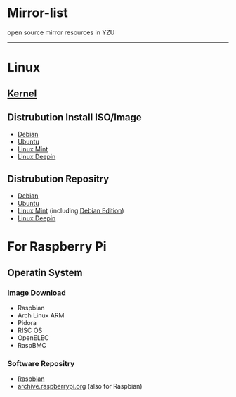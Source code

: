 Mirror-list
===========

open source mirror resources in YZU

---------

# Linux

## [Kernel](http://forum.cse.yzu.edu.tw/Linux/kernel/)

## Distrubution Install ISO/Image
 - [Debian](http://linux.cse.yzu.edu.tw/debian-cd/)
 - [Ubuntu](http://linux.cse.yzu.edu.tw/ubuntu-releases/)
 - [Linux Mint](http://forum.cse.yzu.edu.tw/Linux/linuxmint/isos/)
 - [Linux Deepin](http://forum.cse.yzu.edu.tw/Linux/Deepin/deepin-cd/)

## Distrubution Repositry
 - [Debian](http://linux.cse.yzu.edu.tw/debian/)
 - [Ubuntu](http://linux.cse.yzu.edu.tw/ubuntu/)
 - [Linux Mint](http://forum.cse.yzu.edu.tw/Linux/linuxmint/packages/) (including [Debian Edition](http://forum.cse.yzu.edu.tw/Linux/linuxmint/debian/latest/))
 - [Linux Deepin](http://forum.cse.yzu.edu.tw/Linux/Deepin/deepin/)

# For Raspberry Pi

## Operatin System

### [Image Download](http://forum.cse.yzu.edu.tw/Linux/raspberrypi/)
 - Raspbian
 - Arch Linux ARM
 - Pidora
 - RISC OS
 - OpenELEC
 - RaspBMC

### Software Repositry
 - [Raspbian](http://ftp.cse.yzu.edu.tw/)
 - [archive.raspberrypi.org](http://forum.cse.yzu.edu.tw/Linux/archive.raspberrypi.org/) (also for Raspbian)
